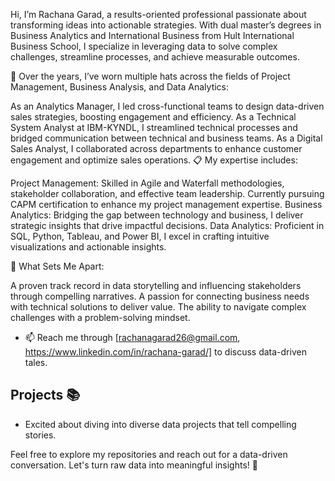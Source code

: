 Hi, I’m Rachana Garad, a results-oriented professional passionate about transforming ideas into actionable strategies. With dual master’s degrees in Business Analytics and International Business from Hult International Business School, I specialize in leveraging data to solve complex challenges, streamline processes, and achieve measurable outcomes.

💼 Over the years, I’ve worn multiple hats across the fields of Project Management, Business Analysis, and Data Analytics:

As an Analytics Manager, I led cross-functional teams to design data-driven sales strategies, boosting engagement and efficiency.
As a Technical System Analyst at IBM-KYNDL, I streamlined technical processes and bridged communication between technical and business teams.
As a Digital Sales Analyst, I collaborated across departments to enhance customer engagement and optimize sales operations.
📋 My expertise includes:

Project Management: Skilled in Agile and Waterfall methodologies, stakeholder collaboration, and effective team leadership. Currently pursuing CAPM certification to enhance my project management expertise.
Business Analytics: Bridging the gap between technology and business, I deliver strategic insights that drive impactful decisions.
Data Analytics: Proficient in SQL, Python, Tableau, and Power BI, I excel in crafting intuitive visualizations and actionable insights.

🌟 What Sets Me Apart:

A proven track record in data storytelling and influencing stakeholders through compelling narratives.
A passion for connecting business needs with technical solutions to deliver value.
The ability to navigate complex challenges with a problem-solving mindset.

- 📫 Reach me through [rachanagarad26@gmail.com, https://www.linkedin.com/in/rachana-garad/] to discuss data-driven tales.


## Projects 📚

- Excited about diving into diverse data projects that tell compelling stories.

Feel free to explore my repositories and reach out for a data-driven conversation. Let's turn raw data into meaningful insights! 🚀


<!---
RachanaGarad/RachanaGarad is a ✨ special ✨ repository because its `README.md` (this file) appears on your GitHub profile.
You can click the Preview link to take a look at your changes.
--->
